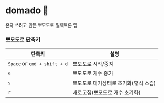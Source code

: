 # domado 🍅

혼자 쓰려고 만든 뽀모도로 일렉트론 앱

### 뽀모도로 단축키

| 단축키 | 설명 |
| --- | --- |
| `Space` or `cmd + shift + d` | 뽀모도로 시작/중지 |
| `a` | 뽀모도로 개수 증가 |
| `s` | 뽀모도로 대기상태로 초기화(휴식 스킵) |
| `r` | 새로고침(뽀모도로 개수 초기화) |
